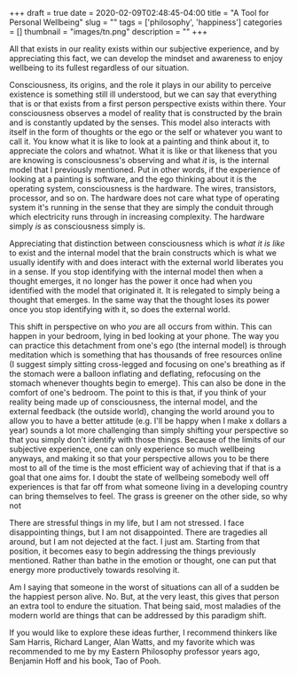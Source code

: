 +++
draft = true
date = 2020-02-09T02:48:45-04:00
title = "A Tool for Personal Wellbeing"
slug = ""
tags = ['philosophy', 'happiness']
categories = []
thumbnail = "images/tn.png"
description = ""
+++

All that exists in our reality exists within our subjective experience, and by appreciating this fact, we can develop the mindset and awareness to enjoy wellbeing to its fullest regardless of our situation.

Consciousness, its origins, and the role it plays in our ability to perceive existence is something still ill understood, but we can say that everything that is or that exists from a first person perspective exists within there. Your consciousness observes a model of reality that is constructed by the brain and is constantly updated by the senses. This model also interacts with itself in the form of thoughts or the ego or the self or whatever you want to call it. You know what it is like to look at a painting and think about it, to appreciate the colors and whatnot. What it is like or that likeness that you are knowing is consciousness's observing and what <i>it</i> is, is the internal model that I previously mentioned. Put in other words, if the experience of looking at a painting is software, and the ego thinking about it is the operating system, consciousness is the hardware. The wires, transistors, processor, and so on. The hardware does not care what type of operating system it's running in the sense that they are simply the conduit through which electricity runs through in increasing complexity. The hardware simply <i>is</i> as consciousness simply is.  

Appreciating that distinction between consciousness which is <i>what it is like</i> to exist and the internal model that the brain constructs which is what we usually identify with and does interact with the external world liberates you in a sense. If you stop identifying with the internal model then when a thought emerges, it no longer has the power it once had when you identified with the model that originated it. It is relegated to simply being a thought that emerges. In the same way that the thought loses its power once you stop identifying with it, so does the external world.

This shift in perspective on who <i>you</i> are all occurs from within. This can happen in your bedroom, lying in bed looking at your phone. The way you can practice this detachment from one's ego (the internal model) is through meditation which is something that has thousands of free resources online (I suggest simply sitting cross-legged and focusing on one's breathing as if the stomach were a balloon inflating and deflating, refocusing on the stomach whenever thoughts begin to emerge). This can also be done in the comfort of one's bedroom. The point to this is that, if you think of your reality being made up of consciousness, the internal model, and the external feedback (the outside world), changing the world around you to allow you to have a better attitude (e.g. I'll be happy when I make x dollars a year) sounds a lot more challenging than simply shifting your perspective so that you simply don't identify with those things. Because of the limits of our subjective experience, one can only experience so much wellbeing anyways, and making it so that your perspective allows you to be there most to all of the time is the most efficient way of achieving that if that is a goal that one aims for. I doubt the state of wellbeing somebody well off experiences is that far off from what someone living in a developing country can bring themselves to feel. The grass is greener on the other side, so why not

There are stressful things in my life, but I am not stressed. I face disappointing things, but I am not disappointed. There are tragedies all around, but I am not dejected at the fact. I just am. Starting from that position, it becomes easy to begin addressing the things previously mentioned. Rather than bathe in the emotion or thought, one can put that energy more productively towards resolving it.

Am I saying that someone in the worst of situations can all of a sudden be the happiest person alive. No. But, at the very least, this gives that person an extra tool to endure the situation. That being said, most maladies of the modern world are things that can be addressed by this paradigm shift.

If you would like to explore these ideas further, I recommend thinkers like Sam Harris, Richard Langer, Alan Watts, and my favorite which was recommended to me by my Eastern Philosophy professor years ago, Benjamin Hoff and his book, Tao of Pooh.
